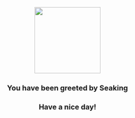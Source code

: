 <p align="center">
    <img src="https://raw.githubusercontent.com/PokeAPI/sprites/master/sprites/pokemon/119.png" width="150" height="150">
</p>
<h3 align="center">You have been greeted by  <b>Seaking</b></h3>
<h3 align="center">Have a nice day!</h3>
